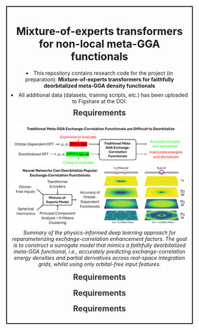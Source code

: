 <div style="border: 2px solid #000; padding: 10px; margin-bottom: 20px;">
  <h1 align="center">Mixture-of-experts transformers for non-local meta-GGA functionals</h1>

  <ul style="list-style-position: inside; text-align: center; padding: 0; margin: 10px 0;">
    <li style="margin-bottom: 8px;">
      This repository contains research code for the project (in preparation): 
      <strong>Mixture-of-experts transformers for faithfully deorbitalized meta-GGA density functionals</strong>
    </li>
    <li>
      All additional data (datasets, training scripts, etc.) has been uploaded to Figshare at the DOI:
    </li>
  </ul>


  <h2 align="center" style="margin-top: 10px; color: #333;">
  Requirements
  </h2>
  <p align="center">
    <img src="Meta-GGA-overview.png" width="800" />
    <br>
    <em>Summary of the physics-informed deep learning approach for reparameterizing exchange-correlation enhancement factors. The goal is to construct a surrogate model that mimics a faithfully deorbitalized meta-GGA functional, i.e., accurately predicting exchange-correlation energy densities and partial derivatives across real-space integration grids, whilst using only orbital-free input features.</em>
  </p>

  <h2 align="center" style="margin-top: 10px; color: #333;">
  Requirements
  </h2>

  <h2 align="center" style="margin-top: 10px; color: #333;">
  Requirements
  </h2>

  <h2 align="center" style="margin-top: 10px; color: #333;">
  Requirements
  </h2>
  
</div>
